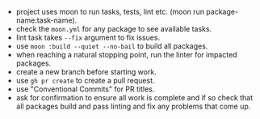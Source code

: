 - project uses moon to run tasks, tests, lint etc. (moon run package-name:task-name).
- check the `moon.yml` for any package to see available tasks.
- lint task takes `--fix` argument to fix issues.
- use `moon :build --quiet --no-bail` to build all packages.
- when reaching a natural stopping point, run the linter for impacted packages.
- create a new branch before starting work.
- use `gh pr create` to create a pull request.
- use "Conventional Commits" for PR titles.
- ask for confirmation to ensure all work is complete and if so check that all packages build and pass linting and fix any problems that come up.
